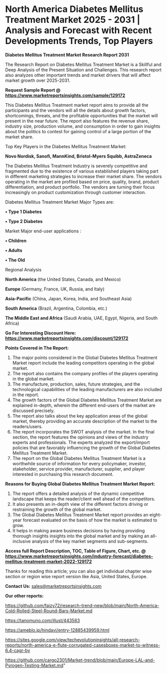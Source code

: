 # North America Diabetes Mellitus Treatment Market 2025 - 2031 | Analysis and Forecast with Recent Developments Trends, Top Players

<strong>Diabetes Mellitus Treatment Market Research Report 2031</strong>

The Research Report on Diabetes Mellitus Treatment Market is a Skillful and Deep Analysis of the Present Situation and Challenges. This research report also analyzes other important trends and market drivers that will affect market growth over 2025-2031.

<strong>Request Sample Report @ <a href=https://www.marketreportsinsights.com/sample/129172>https://www.marketreportsinsights.com/sample/129172</a></strong>

This Diabetes Mellitus Treatment market report aims to provide all the participants and the vendors will all the details about growth factors, shortcomings, threats, and the profitable opportunities that the market will present in the near future. The report also features the revenue share, industry size, production volume, and consumption in order to gain insights about the politics to contest for gaining control of a large portion of the market share.

Top Key Players in the Diabetes Mellitus Treatment Market:

<strong>Novo Nordisk, Sanofi, MannKind, Bristol-Myers Squibb, AstraZeneca</strong>

The Diabetes Mellitus Treatment Industry is severely competitive and fragmented due to the existence of various established players taking part in different marketing strategies to increase their market share. The vendors operating in the market are profiled based on price, quality, brand, product differentiation, and product portfolio. The vendors are turning their focus increasingly on product customization through customer interaction.

Diabetes Mellitus Treatment Market Major Types are:

<strong>• Type 1 Diabetes

• Type 2 Diabetes</strong>

Market Major end-user applications :

<strong>• Children

• Adults

• The Old</strong>

Regional Analysis

</u><strong><b>North America</b></strong> (the United States, Canada, and Mexico)

<strong><b>Europe </b></strong>(Germany, France, UK, Russia, and Italy)

<strong><b>Asia-Pacific</b></strong> (China, Japan, Korea, India, and Southeast Asia)

<strong><b>South America</b></strong> (Brazil, Argentina, Colombia, etc.)

<strong><b>The Middle East and Africa</b></strong> (Saudi Arabia, UAE, Egypt, Nigeria, and South Africa)

<strong>Go For Interesting Discount Here: <a href=https://www.marketreportsinsights.com/discount/129172>https://www.marketreportsinsights.com/discount/129172</a></strong>

<strong>Points Covered in The Report:</strong>
<ol>
  <li>The major points considered in the Global Diabetes Mellitus Treatment Market report include the leading competitors operating in the global market.</li>
  <li>The report also contains the company profiles of the players operating in the global market.</li>
  <li>The manufacture, production, sales, future strategies, and the technological capabilities of the leading manufacturers are also included in the report.</li>
  <li>The growth factors of the Global Diabetes Mellitus Treatment Market are explained in-depth, wherein the different end-users of the market are discussed precisely.</li>
  <li>The report also talks about the key application areas of the global market, thereby providing an accurate description of the market to the readers/users.</li>
  <li>The report incorporates the SWOT analysis of the market. In the final section, the report features the opinions and views of the industry experts and professionals. The experts analyzed the export/import policies that are favorably influencing the growth of the Global Diabetes Mellitus Treatment Market.</li>
  <li>The report on the Global Diabetes Mellitus Treatment Market is a worthwhile source of information for every policymaker, investor, stakeholder, service provider, manufacturer, supplier, and player interested in purchasing this research document.</li>
</ol>
<strong>Reasons for Buying Global Diabetes Mellitus Treatment Market Report:</strong>

<ol>
  <li>The report offers a detailed analysis of the dynamic competitive landscape that keeps the reader/client well ahead of the competitors.</li>
  <li>It also presents an in-depth view of the different factors driving or restraining the growth of the global market.</li>
  <li>The Global Diabetes Mellitus Treatment Market report provides an eight-year forecast evaluated on the basis of how the market is estimated to grow.</li>
  <li>It helps in making aware business decisions by having providing thorough insights insights into the global market and by making an all-inclusive analysis of the key market segments and sub-segments.</li>
</ol>
<strong>Access full Report Description, TOC, Table of Figure, Chart, etc. @ <a href=https://www.marketreportsinsights.com/industry-forecast/diabetes-mellitus-treatment-market-2022-129172>https://www.marketreportsinsights.com/industry-forecast/diabetes-mellitus-treatment-market-2022-129172</a></strong>


Thanks for reading this article; you can also get individual chapter wise section or region wise report version like Asia, United States, Europe.

<strong>Contact Us:</strong>
sales@marketreportsinsights.com

<strong>Our other reports:</strong>

<a href=https://github.com/faizy72/research-trend-new/blob/main/North-America-Cold-Rolled-Steel-Round-Bars-Market.md>https://github.com/faizy72/research-trend-new/blob/main/North-America-Cold-Rolled-Steel-Round-Bars-Market.md</a>

<a href=https://tanomuno.com/illust/443563>https://tanomuno.com/illust/443563</a>

<a href=https://ameblo.jp/hindavi/entry-12885439959.html>https://ameblo.jp/hindavi/entry-12885439959.html</a>

<a href=https://sites.google.com/view/techevolutioninsights/all-research-reports/north-america-e-flute-corrugated-casesboxes-market-to-witness-6.4-cagr-by>https://sites.google.com/view/techevolutioninsights/all-research-reports/north-america-e-flute-corrugated-casesboxes-market-to-witness-6.4-cagr-by</a>

<a href=https://github.com/cargo2301/Market-trend/blob/main/Europe-LAL-and-Pyrogen-Testing-Market.md>https://github.com/cargo2301/Market-trend/blob/main/Europe-LAL-and-Pyrogen-Testing-Market.md</a>"
